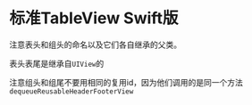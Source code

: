 #  标准TableView Swift版

注意表头和组头的命名以及它们各自继承的父类。

表头表尾是继承自`UIView`的

注意组头和组尾不要用相同的复用id，因为他们调用的是同一个方法`dequeueReusableHeaderFooterView`
